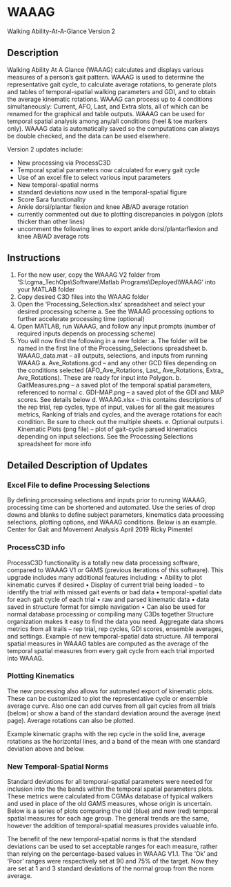 # WAAAG
Walking Ability-At-A-Glance Version 2

## Description
Walking Ability At A Glance (WAAAG) calculates and displays various measures of a person’s gait pattern. WAAAG is used to determine the representative gait cycle, to calculate average rotations, to generate plots and tables of temporal-spatial walking parameters and GDI, and to obtain the average kinematic rotations. WAAAG can process up to 4 conditions simultaneously: Current, AFO, Last, and Extra slots, all of which can be renamed for the graphical and table outputs. WAAAG can be used for temporal spatial analysis among any/all conditions (heel & toe markers only). WAAAG data is automatically saved so the computations can always be double checked, and the data can be used elsewhere.


Version 2 updates include:
- New processing via ProcessC3D
- Temporal spatial parameters now calculated for every gait cycle
- Use of an excel file to select various input parameters
- New temporal-spatial norms
-   standard deviations now used in the temporal-spatial figure
- Score Sara functionality
- Ankle dorsi/plantar flexion and knee AB/AD average rotation
-   currently commented out due to plotting discrepancies in polygon (plots thicker than other lines)
-   uncomment the following lines to export ankle dorsi/plantarflexion and knee AB/AD average rots


## Instructions
1. For the new user, copy the WAAAG V2 folder from ‘S:\cgma_TechOps\Software\Matlab Programs\Deployed\WAAAG’ into your MATLAB folder
2. Copy desired C3D files into the WAAAG folder
3. Open the ‘Processing_Selection.xlsx’ spreadsheet and select your desired processing scheme
a. See the WAAAG processing options to further accelerate processing time (optional)
4. Open MATLAB, run WAAAG, and follow any input prompts (number of required inputs depends on processing scheme)
5. You will now find the following in a new folder:
a. The folder will be named in the first line of the Processing_Selections spreadsheet
b. WAAAG_data.mat – all outputs, selections, and inputs from running WAAAG
a. Ave_Rotations.gcd – and any other GCD files depending on the conditions selected (AFO_Ave_Rotations, Last_ Ave_Rotations, Extra_ Ave_Rotations). These are ready for input into Polygon.
b. GaitMeasures.png – a saved plot of the temporal spatial parameters, referenced to normal
c. GDI-MAP.png – a saved plot of the GDI and MAP scores. See details below
d. WAAAG.xlsx – this contains descriptions of the rep trial, rep cycles, type of input, values for all the gait measures metrics, Ranking of trials and cycles, and the average rotations for each condition. Be sure to check out the multiple sheets.
e. Optional outputs
i. Kinematic Plots (png file) – plot of gait-cycle parsed kinematics depending on input selections. See the Processing Selections spreadsheet for more info


## Detailed Description of Updates
### Excel File to define Processing Selections
By defining processing selections and inputs prior to running WAAAG, processing time can be shortened and automated. Use the series of drop downs and blanks to define subject parameters, kinematics data processing selections, plotting options, and WAAAG conditions. Below is an example.
Center for Gait and Movement Analysis April 2019 Ricky Pimentel

### ProcessC3D info
ProcessC3D functionality is a totally new data processing software, compared to WAAAG V1 or GAMS (previous iterations of this software). This upgrade includes many additional features including:
• Ability to plot kinematic curves if desired
• Display of current trial being loaded – to identify the trial with missed gait events or bad data
• temporal-spatial data for each gait cycle of each trial
• raw and parsed kinematic data
• data saved in structure format for simple navigation
• Can also be used for normal database processing or compiling many C3Ds together
Structure organization makes it easy to find the data you need.
Aggregate data shows metrics from all trails – rep trial, rep cycles, GDI scores, ensemble averages, and settings.
Example of new temporal-spatial data structure. All temporal spatial measures in WAAAG tables are computed as the average of the temporal spatial measures from every gait cycle from each trial imported into WAAAG.


### Plotting Kinematics
The new processing also allows for automated export of kinematic plots. These can be customized to plot the representative cycle or ensemble average curve. Also one can add curves from all gait cycles from all trials (below) or show a band of the standard deviation around the average (next page). Average rotations can also be plotted.

Example kinematic graphs with the rep cycle in the solid line, average rotations as the horizontal lines, and a band of the mean with one standard deviation above and below.

### New Temporal-Spatial Norms
Standard deviations for all temporal-spatial parameters were needed for inclusion into the the bands within the temporal spatial parameters plots. These metrics were calculated from CGMAs database of typical walkers and used in place of the old GAMS measures, whose origin is uncertain. Below is a series of plots comparing the old (blue) and new (red) temporal spatial measures for each age group. The general trends are the same, however the addition of temporal-spatial measures provides valuable info.

The benefit of the new temporal-spatial norms is that the standard deviations can be used to set acceptable ranges for each measure, rather than relying on the percentage-based values in WAAAG V1.1. The ‘Ok’ and ‘Poor’ ranges were respectively set at 90 and 75% of the target. Now they are set at 1 and 3 standard deviations of the normal group from the norm average.
